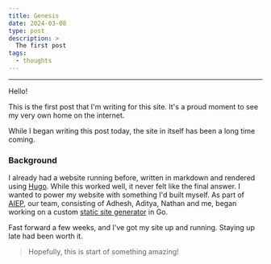 ```yaml
---
title: Genesis
date: 2024-03-08
type: post
description: >
  The first post
tags:
  - thoughts
---
```


---

Hello!

This is the first post that I'm writing for this site. It's a proud moment to see my very own home on the internet.

While I began writing this post today, the site in itself has been a long time coming.

### Background

I already had a website running before, written in markdown and rendered using [Hugo](https://gohugo.io). While this worked well, it never felt like the final answer. I wanted to power my website with something I'd built myself.
As part of [AIEP](https://acmpesuecc.github.io/aiep), our team, consisting of Adhesh, Aditya, Nathan and me, began working on a custom [static site generator](https://github.com/anna-ssg/anna) in Go.

Fast forward a few weeks, and I've got my site up and running. Staying up late had been worth it.

> Hopefully, this is start of something amazing!
